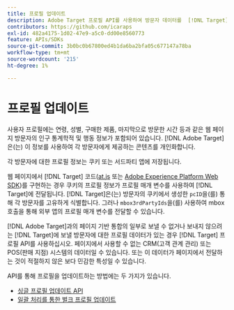 ```yaml
---
title: 프로필 업데이트
description: Adobe Target 프로필 API를 사용하여 방문자 데이터를  [!DNL Target] (으)로 보내는 방법을 알아봅니다.
contributors: https://github.com/icaraps
exl-id: 482a4175-1d02-47e9-a5c0-dd00e8560773
feature: APIs/SDKs
source-git-commit: 3b0bc0b67800ed4b1da6ba2bfa05c677147a78ba
workflow-type: tm+mt
source-wordcount: '215'
ht-degree: 1%

---
```


# 프로필 업데이트

사용자 프로필에는 연령, 성별, 구매한 제품, 마지막으로 방문한 시간 등과 같은 웹 페이지 방문자의 인구 통계학적 및 행동 정보가 포함되어 있습니다. [!DNL Adobe Target]은(는) 이 정보를 사용하여 각 방문자에게 제공하는 콘텐츠를 개인화합니다.

각 방문자에 대한 프로필 정보는 쿠키 또는 서드파티 앱에 저장됩니다.

웹 페이지에서 [!DNL Target] 코드([at.js](/help/dev/implement/client-side/atjs/how-atjs-works/how-atjs-works.md) 또는 [Adobe Experience Platform Web SDK](/help/dev/implement/client-side/aep-web-sdk/aep-web-sdk-overview.md))를 구현하는 경우 쿠키의 프로필 정보가 프로필 매개 변수를 사용하여 [!DNL Target]에 전달됩니다. [!DNL Target]은(는) 방문자의 쿠키에서 생성한 `pcID`을(를) 통해 각 방문자를 고유하게 식별합니다. 그러나 `mbox3rdPartyIds`을(를) 사용하여 mbox 호출을 통해 외부 앱의 프로필 매개 변수를 전달할 수 있습니다.

[!DNL Adobe Target]과의 페이지 기반 통합의 일부로 보낼 수 없거나 보내지 않으려는 [!DNL Target]에 보낼 방문자에 대한 프로필 데이터가 있는 경우 [!DNL Target] 프로필 API를 사용하십시오. 페이지에서 사용할 수 없는 CRM(고객 관계 관리) 또는 POS(판매 지점) 시스템의 데이터일 수 있습니다. 또는 이 데이터가 페이지에서 전달하는 것이 적절하지 않은 보다 민감한 특성일 수 있습니다.

API를 통해 프로필을 업데이트하는 방법에는 두 가지가 있습니다.

* [싱글 프로필 업데이트 API](/help/dev/administer/profile-api/profile-single-api.md)
* [일괄 처리를 통한 벌크 프로필 업데이트](/help/dev/administer/profile-api/profile-bulk-api.md)
